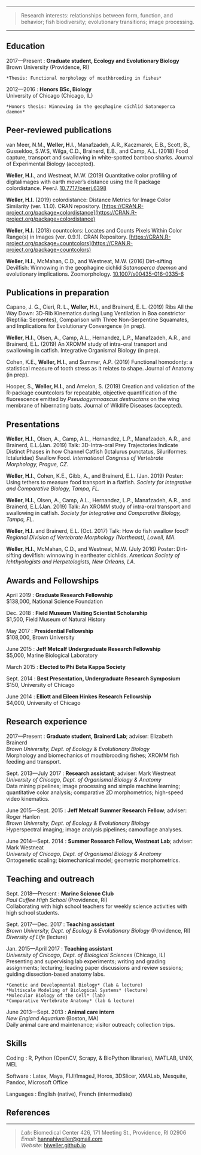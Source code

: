 
----

> Research interests: relationships between form,
> function, and behavior; fish biodiversity;
> evolutionary transitions; image processing.

----

Education
---------

2017—Present
:   **Graduate student, Ecology and Evolutionary Biology**  
  Brown University (Providence, RI)

    *Thesis: Functional morphology of mouthbrooding in fishes*

2012—2016
:   **Honors BSc, Biology**  
  University of Chicago (Chicago, IL)

    *Honors thesis: Winnowing in the geophagine cichlid Satanoperca daemon*

Peer-reviewed publications
--------------------------
van Meer, N.M., **Weller, H.I.**, Manafzadeh, A.R., Kaczmarek, E.B., Scott, B., Gussekloo, S.W.S, Wilga, C.D., Brainerd, E.B., and Camp, A.L. (2018) Food capture, transport and swallowing in white-spotted bamboo sharks. Journal of Experimental Biology (accepted).

**Weller, H.I.**, and Westneat, M.W. (2019) Quantitative color profiling of digitalimages with earth mover’s distance using the R package colordistance. PeerJ. [10.7717/peerj.6398](10.7717/peerj.6398)

**Weller, H.I.** (2019) colordistance: Distance Metrics for Image Color Similarity (ver. 1.1.0). CRAN repository. [https://CRAN.R-project.org/package=colordistance](https://CRAN.R-project.org/package=colordistance)

**Weller, H.I.** (2018) countcolors: Locates and Counts Pixels Within Color Range(s) in Images (ver. 0.9.1). CRAN Repository. [https://CRAN.R-project.org/package=countcolors](https://CRAN.R-project.org/package=countcolors)

**Weller, H.I.**, McMahan, C.D., and Westneat, M.W. (2016) Dirt-sifting Devilfish: Winnowing in the geophagine cichlid *Satanoperca daemon* and evolutionary implications. Zoomorphology. [10.1007/s00435-016-0335-6](10.1007/s00435-016-0335-6)

Publications in preparation
---------------------------
Capano, J. G., Cieri, R. L., **Weller, H.I.**, and Brainerd, E. L. (2019) Ribs All the Way Down: 3D-Rib Kinematics during Lung Ventilation in Boa constrictor (Reptilia: Serpentes), Comparison with Three Non-Serpentine Squamates, and Implications for Evolutionary Convergence (in prep).

**Weller, H.I.**, Olsen, A., Camp, A.L., Hernandez, L.P., Manafzadeh, A.R., and Brainerd, E.L. (2019) An XROMM study of intra-oral transport and swallowing in catfish. Integrative Organismal Biology (in prep).

Cohen, K.E., **Weller, H.I.**, and Summer, A.P. (2019) Functional homodonty: a statistical measure of tooth stress as it relates to shape. Journal of Anatomy (in prep).

Hooper, S., **Weller, H.I.**, and Amelon, S. (2019) Creation and validation of the R-package countcolors for repeatable, objective quantification of the fluorescence emitted by *Pseudogymnoascus destructans* on the wing membrane of hibernating bats. Journal of Wildlife Diseases (accepted).

Presentations
-------------
**Weller, H.I.**, Olsen, A., Camp, A.L., Hernandez, L.P., Manafzadeh, A.R., and Brainerd, E.L.(Jan. 2019) Talk: 3D-Intra-oral Prey Trajectories Indicate Distinct Phases in how Channel Catfish (Ictalurus punctatus, Siluriformes: Ictaluridae) Swallow Food. *International Congress of Vertebrate Morphology, Prague, CZ.*

**Weller, H.I.**, Cohen, K.E., Gibb, A., and Brainerd, E.L. (Jan. 2019) Poster: Using tethers to
measure food transport in a flatfish. *Society for Integrative and Comparative Biology, Tampa, FL.*

**Weller, H.I.**, Olsen, A., Camp, A.L., Hernandez, L.P., Manafzadeh, A.R., and Brainerd, E.L.(Jan. 2019) Talk: An XROMM study of intra-oral transport and swallowing in catfish. *Society for Integrative and Comparative Biology, Tampa, FL.*

**Weller, H.I.** and Brainerd, E.L. (Oct. 2017) Talk: How do fish swallow food? *Regional Division
of Vertebrate Morphology (Northeast), Lowell, MA.*

**Weller, H.I.**, McMahan, C.D., and Westneat, M.W. (July 2016) Poster: Dirt-sifting devilfish:
winnowing in eartheater cichlids. *American Society of Ichthyologists and Herpetologists, New
Orleans, LA.*

Awards and Fellowships
----------------------
April 2019
: **Graduate Research Fellowship**  
    $138,000, National Science Foundation

Dec. 2018
: **Field Museum Visiting Scientist Scholarship**  
    $1,500, Field Museum of Natural History

May 2017
: **Presidential Fellowship**  
    $108,000, Brown University

June 2015
: **Jeff Metcalf Undergraduate Research Fellowship**  
    $5,000, Marine Biological Laboratory

March 2015
: **Elected to Phi Beta Kappa Society**

Sept. 2014
: **Best Presentation, Undergraduate Research Symposium**  
    $150, University of Chicago

June 2014
: **Elliott and Eileen Hinkes Research Fellowship**  
    $4,000, University of Chicago

Research experience
-------------------
2017—Present
:   **Graduate student, Brainerd Lab**; adviser: Elizabeth Brainerd  
  *Brown University, Dept. of Ecology & Evolutionary Biology*  
  Morphology and biomechanics of mouthbrooding fishes; XROMM fish feeding and transport.

Sept. 2013—July 2017
:   **Research assistant**; adviser: Mark Westneat  
  *University of Chicago, Dept. of Organismal Biology & Anatomy*  
  Data mining pipelines; image processing and simple machine learning; quantitative color analysis; comparative 2D morphometrics; high-speed video kinematics.


June 2015—Sept. 2015
:   **Jeff Metcalf Summer Research Fellow**; adviser: Roger Hanlon  
  *Brown University, Dept. of Ecology & Evolutionary Biology*  
  Hyperspectral imaging; image analysis pipelines; camouflage analyses.


June 2014—Sept. 2014
:   **Summer Research Fellow, Westneat Lab**; adviser: Mark Westneat  
  *University of Chicago, Dept. of Organismal Biology & Anatomy*  
  Ontogenetic scaling; biomechanical model; geometric morphometrics.


Teaching and outreach
---------------------
Sept. 2018—Present
:   **Marine Science Club**  
  *Paul Cuffee High School* (Providence, RI)  
  Collaborating with high school teachers for weekly science activities with high school students.

Sept. 2017—Dec. 2017
:   **Teaching assistant**  
  *Brown University, Dept. of Ecology & Evolutionary Biology* (Providence, RI)  
  *Diversity of Life* (lecture)

Jan. 2015—April 2017
:   **Teaching assistant**  
  *University of Chicago, Dept. of Biological Sciences* (Chicago, IL)  
  Presenting and supervising lab experiments; writing and grading assignments; lecturing; leading paper discussions and review sessions; guiding dissection-based anatomy labs.  

    *Genetic and Developmental Biology* (lab & lecture)  
    *Multiscale Modeling of Biological Systems* (lecture)  
    *Molecular Biology of the Cell* (lab)  
    *Comparative Vertebrate Anatomy* (lab & lecture)

  June 2013—Sept. 2013
  :   **Animal care intern**  
    *New England Aquarium* (Boston, MA)  
    Daily animal care and maintenance; visitor outreach; collection trips.


Skills
------
Coding
:   R, Python (OpenCV, Scrapy, & BioPython libraries), MATLAB, UNIX, MEL

Software
:   Latex, Maya, FIJI/ImageJ, Horos, 3DSlicer, XMALab, Mesquite, Pandoc, Microsoft Office

Languages
:   English (native), French (intermediate)

References
----------

----

>*Lab*: Biomedical Center 426, 171 Meeting St.,  Providence, RI 02906  
>*Email*: <hannahiweller@gmail.com>  
>*Website*: [hiweller.github.io](hiweller.github.io)
